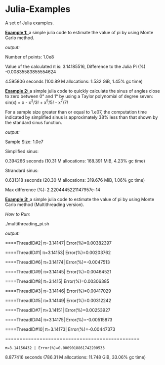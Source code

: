 # Julia-Examples
A set of Julia examples.


<a href="https://github.com/EL-Bakkali-Jaafar/Julia-Examples/blob/main/MC-%CF%80.jl
"><b>Example 1:</b> </a>
a simple julia code to estimate the value of pi by using Monte Carlo method.

<I>output:</I> 

<div class="border border-black-fade bg-red-light p-2 mb-2">
  
  Number of points: 1.0e8
  
  Value of the calculated π is: 3.14185516, Difference to the Julia Pi (%) -0.00835583855554624
  
  4.595806 seconds (100.89 M allocations: 1.532 GiB, 1.45% gc time)
  </div>
  
  
  

<a href="https://github.com/EL-Bakkali-Jaafar/Julia-Examples/blob/main/calc_sinus_small_angles.jl"><b>Example 2:</b> </a>
a simple julia code to quickly calculate the sinus of angles close to zero between 0° and 1° by using a Taylor polynomial of degree seven: 
sin(x) = x - x<sup>3</sup>/3! + x<sup>5</sup>/5! - x<sup>7</sup>/7!

For a sample size greater than or equal to 1.e07, the computation time indicated by simplified sinus is approximately 38% less than that shown by the standard sinus function.

<I>output:</I> 

Sample Size: 1.0e7

Simplified sinus: 

  0.394266 seconds (10.31 M allocations: 168.391 MiB, 4.23% gc time)
  
Strandard sinus: 

  0.631318 seconds (20.30 M allocations: 319.676 MiB, 1.06% gc time)
  
Max difference (%): 2.2204445221147957e-14


<a href="https://github.com/EL-Bakkali-Jaafar/Julia-Examples/blob/main/multithreading_pi.sh
"><b>Example 3:</b> </a>
a simple julia code to estimate the value of pi by using Monte Carlo method (Multithreading version).
 
 
 <I>How to Run:</I> 

 ./multithreading_pi.sh 
 
 <I>output:</I> 

====ThreadID#2| π=3.14147| Error(%)=0.00382397

====ThreadID#1| π=3.14153| Error(%)=0.00203762

====ThreadID#6| π=3.14174| Error(%)=-0.0047513

====ThreadID#9| π=3.14145| Error(%)=0.00464521

====ThreadID#8| π=3.1415| Error(%)=0.00306385

====ThreadID#3| π=3.14146| Error(%)=0.00417029

====ThreadID#5| π=3.14149| Error(%)=0.00312242

====ThreadID#7| π=3.14151| Error(%)=0.00253927

====ThreadID#4| π=3.14175| Error(%)=-0.00515873

====ThreadID#10| π=3.14173| Error(%)=-0.00447373

===============================================

    π=3.14156432 | Error(%)=0.0009018861742200533
    
  8.877416 seconds (786.31 M allocations: 11.748 GiB, 33.06% gc time)
  




